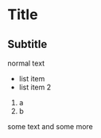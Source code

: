 
# Title 

## Subtitle

normal text

- list item 
- list item 2 

1. a
2. b

some text 
and some more
